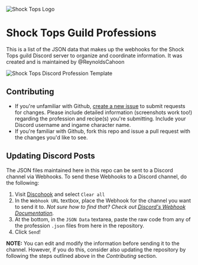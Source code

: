 ![Shock Tops Logo](https://cdn.discordapp.com/attachments/764258885711167521/764414149979406336/shock_tops_large.png)

# Shock Tops Guild Professions

This is a list of the JSON data that makes up the webhooks for the Shock Tops guild Discord server to organize and coordinate information. It was created and is maintained by @ReynoldsCahoon

![Shock Tops Discord Profession Template](https://cdn.discordapp.com/attachments/764258885711167521/769320557811466320/unknown.png)

## Contributing
- If you're unfamiliar with Github, [create a new issue](https://github.com/ReynoldsCahoon/shocktops-professions/issues/new) to submit requests for changes. Please include detailed information (screenshots work too!) regarding the profession and recipe(s) you're submitting. Include your Discord username and ingame character name.
- If you're familiar with Github, fork this repo and issue a pull request with the changes you'd like to see.

## Updating Discord Posts

The JSON files maintained here in this repo can be sent to a Discord channel via Webhooks. To send these Webhooks to a Discord channel, do the following:

1. Visit [Discohook](https://discohook.org) and select `Clear all`
2. In the `Webhook URL` textbox, place the Webhook for the channel you want to send it to. *Not sure how to find that? Check out [Discord's Webhook Documentation](https://support.discord.com/hc/en-us/articles/228383668-Intro-to-Webhooks).*
3. At the bottom, in the `JSON Data` textarea, paste the raw code from any of the profession `.json` files from here in the repository.
4. Click `Send`!

**NOTE:** You can edit and modify the information before sending it to the channel. However, if you do this, consider also updating the repository by following the steps outlined above in the *Contributing* section.

